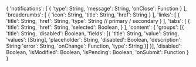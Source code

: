 {
  'notifications': [
    {
      'type': String,
      'message': String,
      'onClose': Function
    }
  ],
  'breadcrumbs': [
    {
      'icon': String,
      'title': String,
      'href': String
    }
  ],
  'links': [
    {
      'title': String,
      'href': String,
      'type': String // primary / secondary
    }
  ],
  'tabs': [
    {
      'title': String,
      'href': String,
      'selected': Boolean,
    }
  ],
  'content': {
    'groups': [{
      'title': String,
      'disabled': Boolean,
      'fields': [{
        'title': String,
        'value': String,
        'values': [String],
        'placeholder': String,
        'disabled': Boolean,
        'description': String
        'error': String,
        'onChange': Function,
        'type': String
      }]
    }],
    'disabled': Boolean,
    'isModified': Boolean,
    'isPending': Boolean,
    'onSubmit': Function
  }
}
